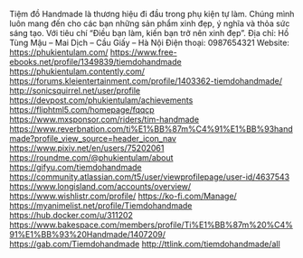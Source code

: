 Tiệm đồ Handmade là thương hiệu đi đầu trong phụ kiện tự làm. Chúng mình luôn mang đến cho các bạn những sản phẩm xinh đẹp, ý nghĩa và thỏa sức sáng tạo. Với tiêu chí “Điều bạn làm, kiến bạn trở nên xinh đẹp”.
Địa chỉ: Hồ Tùng Mậu – Mai Dịch – Cầu Giấy – Hà Nội
Điện thoại: 0987654321
Website: https://phukientulam.com/ 
https://www.free-ebooks.net/profile/1349839/tiemdohandmade
https://phukientulam.contently.com/
https://forums.kleientertainment.com/profile/1403362-tiemdohandmade/
http://sonicsquirrel.net/user/profile
https://devpost.com/phukientulam/achievements
https://fliphtml5.com/homepage/fqqcp
https://www.mxsponsor.com/riders/tim-handmade
https://www.reverbnation.com/ti%E1%BB%87m%C4%91%E1%BB%93handmade?profile_view_source=header_icon_nav
https://www.pixiv.net/en/users/75202061
https://roundme.com/@phukientulam/about
https://gifyu.com/tiemdohandmade
https://community.atlassian.com/t5/user/viewprofilepage/user-id/4637543
https://www.longisland.com/accounts/overview/
https://www.wishlistr.com/profile/
https://ko-fi.com/Manage/
https://myanimelist.net/profile/Tiemdohandmade
https://hub.docker.com/u/311202
https://www.bakespace.com/members/profile/Ti%E1%BB%87m%20%C4%91%E1%BB%93%20Handmade/1407209/
https://gab.com/Tiemdohandmade
http://ttlink.com/tiemdohandmade/all
